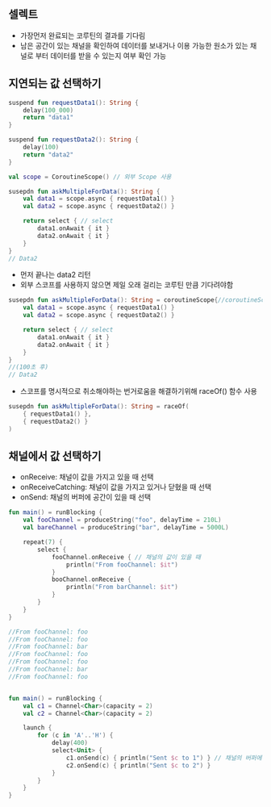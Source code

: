 ## 셀렉트
* 가장먼저 완료되는 코루틴의 결과를 기다림
* 남은 공간이 있는 채널을 확인하여 데이터를 보내거나 이용 가능한 원소가 있는 채널로 부터 데이터를 받을 수 있는지 여부 확인 가능

## 지연되는 값 선택하기
```kotlin
suspend fun requestData1(): String {
    delay(100_000)
    return "data1"
}

suspend fun requestData2(): String {
    delay(100)
    return "data2"
}

val scope = CoroutineScope() // 외부 Scope 사용

susepdn fun askMultipleForData(): String {
    val data1 = scope.async { requestData1() }
    val data2 = scope.async { requestData2() }

    return select { // select 
        data1.onAwait { it }
        data2.onAwait { it }
    }
}
// Data2
```

* 먼저 끝나는 data2 리턴
* 외부 스코프를 사용하지 않으면 제일 오래 걸리는 코루틴 만큼 기다려야함
```kotlin
susepdn fun askMultipleForData(): String = coroutineScope{//coroutineScope 사용
    val data1 = scope.async { requestData1() }
    val data2 = scope.async { requestData2() }

    return select { // select 
        data1.onAwait { it }
        data2.onAwait { it }
    }
}
//(100초 후)
// Data2
```
* 스코프를 명시적으로 취소해야하는 번거로움을 해결하기위해 raceOf() 함수 사용
```kotlin
susepdn fun askMultipleForData(): String = raceOf(
    { requestData1() },
    { requestData2() }
)
 ```
## 채널에서 값 선택하기
* onReceive: 채널이 값을 가지고 있을 때 선택
* onReceiveCatching: 채널이 값을 가지고 있거나 닫혔을 때 선택
* onSend: 채널의 버퍼에 공간이 있을 때 선택
```kotlin
fun main() = runBlocking {
    val fooChannel = produceString("foo", delayTime = 210L)
    val bareChannel = produceString("bar", delayTime = 5000L)

    repeat(7) {
        select {
            fooChannel.onReceive { // 채널의 값이 있을 때
                println("From fooChannel: $it")
            }
            booChannel.onReceive {
                println("From barChannel: $it")
            }
        }
    }
}

//From fooChannel: foo
//From fooChannel: foo
//From fooChannel: bar
//From fooChannel: foo
//From fooChannel: foo
//From fooChannel: bar
//From fooChannel: foo


fun main() = runBlocking {
    val c1 = Channel<Char>(capacity = 2)
    val c2 = Channel<Char>(capacity = 2)

    launch {
        for (c in 'A'..'H') {
            delay(400)
            select<Unit> {
                c1.onSend(c) { println("Sent $c to 1") } // 채널의 버퍼에 공간이 있을떼
                c2.onSend(c) { println("Sent $c to 2") }
            }
        }
    }
}
```